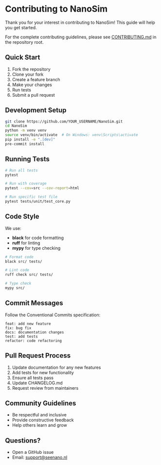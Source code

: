 # Contributing to NanoSim

Thank you for your interest in contributing to NanoSim! This guide will help you get started.

For the complete contributing guidelines, please see [CONTRIBUTING.md](https://github.com/xiaojunyang0805/NanoSim/blob/main/CONTRIBUTING.md) in the repository root.

## Quick Start

1. Fork the repository
2. Clone your fork
3. Create a feature branch
4. Make your changes
5. Run tests
6. Submit a pull request

## Development Setup

```bash
git clone https://github.com/YOUR_USERNAME/NanoSim.git
cd NanoSim
python -m venv venv
source venv/bin/activate  # On Windows: venv\Scripts\activate
pip install -e ".[dev]"
pre-commit install
```

## Running Tests

```bash
# Run all tests
pytest

# Run with coverage
pytest --cov=src --cov-report=html

# Run specific test file
pytest tests/unit/test_core.py
```

## Code Style

We use:

- **black** for code formatting
- **ruff** for linting
- **mypy** for type checking

```bash
# Format code
black src/ tests/

# Lint code
ruff check src/ tests/

# Type check
mypy src/
```

## Commit Messages

Follow the Conventional Commits specification:

```
feat: add new feature
fix: bug fix
docs: documentation changes
test: add tests
refactor: code refactoring
```

## Pull Request Process

1. Update documentation for any new features
2. Add tests for new functionality
3. Ensure all tests pass
4. Update CHANGELOG.md
5. Request review from maintainers

## Community Guidelines

- Be respectful and inclusive
- Provide constructive feedback
- Help others learn and grow

## Questions?

- Open a GitHub issue
- Email: support@seenano.nl
